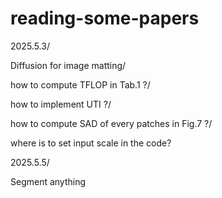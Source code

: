 # reading-some-papers
2025.5.3/

Diffusion for image matting/

how to compute TFLOP in Tab.1 ?/

how to implement UTI ?/

how to compute SAD of every patches in Fig.7 ?/

where is to set input scale in the code?


2025.5.5/

Segment anything 
